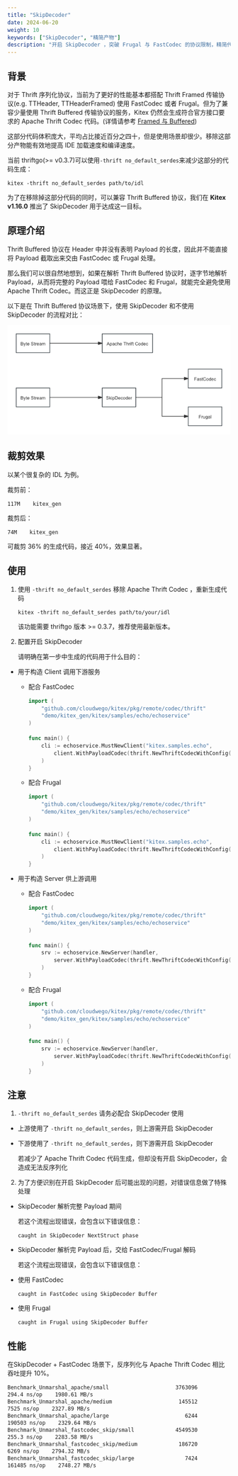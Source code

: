 ```yaml
---
title: "SkipDecoder"
date: 2024-06-20
weight: 10
keywords: ["SkipDecoder", "精简产物"]
description: "开启 SkipDecoder ，突破 Frugal 与 FastCodec 的协议限制，精简代码产物"
---
```


## 背景

对于 Thrift 序列化协议，当前为了更好的性能基本都搭配 Thrift Framed 传输协议(e.g. TTHeader, TTHeaderFramed) 使用 FastCodec 或者 Frugal。但为了兼容少量使用 Thrift Buffered 传输协议的服务，Kitex 仍然会生成符合官方接口要求的 Apache Thrift Codec 代码。(详情请参考 [Framed 与 Buffered](https://github.com/apache/thrift/blob/master/doc/specs/thrift-rpc.md#framed-vs-unframed-transport))

这部分代码体积庞大，平均占比接近百分之四十，但是使用场景却很少。移除这部分产物能有效地提高 IDE 加载速度和编译速度。

当前 thriftgo(>= v0.3.7)可以使用`-thrift no_default_serdes`来减少这部分的代码生成：

```shell
kitex -thrift no_default_serdes path/to/idl
```

为了在移除掉这部分代码的同时，可以兼容 Thrift Buffered 协议，我们在 **Kitex v1.16.0** 推出了 SkipDecoder 用于达成这一目标。

## 原理介绍

Thrift Buffered 协议在 Header 中并没有表明 Payload 的长度，因此并不能直接将 Payload 截取出来交由 FastCodec 或 Frugal 处理。

那么我们可以很自然地想到，如果在解析 Thrift Buffered 协议时，逐字节地解析 Payload，从而将完整的 Payload 喂给 FastCodec 和 Frugal，就能完全避免使用 Apache Thrift Codec。而这正是 SkipDecoder 的原理。

以下是在 Thrift Buffered 协议场景下，使用 SkipDecoder 和不使用 SkipDecoder 的流程对比：

![img](/img/docs/skip_decoder_process_comparison.png)

## 裁剪效果

以某个很复杂的 IDL 为例。

裁剪前：

```
117M    kitex_gen
```

裁剪后：

```
74M    kitex_gen
```

可裁剪 36% 的生成代码，接近 40%，效果显著。

## 使用

1.  使用 `-thrift no_default_serdes` 移除 Apache Thrift Codec ，重新生成代码

    ```shell
    kitex -thrift no_default_serdes path/to/your/idl
    ```

    该功能需要 thriftgo 版本 >= 0.3.7，推荐使用最新版本。

2.  配置开启 SkipDecoder

    请明确在第一步中生成的代码用于什么目的：

- 用于构造 Client 调用下游服务

  - 配合 FastCodec

    ```go
    import (
        "github.com/cloudwego/kitex/pkg/remote/codec/thrift"
        "demo/kitex_gen/kitex/samples/echo/echoservice"
    )

    func main() {
        cli := echoservice.MustNewClient("kitex.samples.echo",
            client.WithPayloadCodec(thrift.NewThriftCodecWithConfig(thrift.FastRead|thrift.FastWrite|thrift.EnableSkipDecoder)),
        )
    }
    ```

  - 配合 Frugal

    ```go
    import (
        "github.com/cloudwego/kitex/pkg/remote/codec/thrift"
        "demo/kitex_gen/kitex/samples/echo/echoservice"
    )

    func main() {
        cli := echoservice.MustNewClient("kitex.samples.echo",
            client.WithPayloadCodec(thrift.NewThriftCodecWithConfig(thrift.FrugalRead|thrift.FrugalWrite|thrift.EnableSkipDecoder)),
        )
    }
    ```

- 用于构造 Server 供上游调用

  - 配合 FastCodec

    ```go
    import (
        "github.com/cloudwego/kitex/pkg/remote/codec/thrift"
        "demo/kitex_gen/kitex/samples/echo/echoservice"
    )

    func main() {
        srv := echoservice.NewServer(handler,
            server.WithPayloadCodec(thrift.NewThriftCodecWithConfig(thrift.FastWrite|thrift.FastRead|thrift.EnableSkipDecoder)),
        )
    }
    ```

  - 配合 Frugal

    ```go
    import (
        "github.com/cloudwego/kitex/pkg/remote/codec/thrift"
        "demo/kitex_gen/kitex/samples/echo/echoservice"
    )

    func main() {
        srv := echoservice.NewServer(handler,
            server.WithPayloadCodec(thrift.NewThriftCodecWithConfig(thrift.FrugalWrite|thrift.FrugalRead|thrift.EnableSkipDecoder)),
        )
    }
    ```

## 注意

1.  `-thrift no_default_serdes` 请务必配合 SkipDecoder 使用

- 上游使用了 `-thrift no_default_serdes`，则上游需开启 SkipDecoder

- 下游使用了 `-thrift no_default_serdes`，则下游需开启 SkipDecoder

  若减少了 Apache Thrift Codec 代码生成，但却没有开启 SkipDecoder，会造成无法反序列化

2.  为了方便识别在开启 SkipDecoder 后可能出现的问题，对错误信息做了特殊处理

- SkipDecoder 解析完整 Payload 期间

  若这个流程出现错误，会包含以下错误信息：

  ```
  caught in SkipDecoder NextStruct phase
  ```

- SkipDecoder 解析完 Payload 后，交给 FastCodec/Frugal 解码

  若这个流程出现错误，会包含以下错误信息：

- 使用 FastCodec

  ```
  caught in FastCodec using SkipDecoder Buffer
  ```

- 使用 Frugal

  ```
  caught in Frugal using SkipDecoder Buffer
  ```

## 性能

在SkipDecoder + FastCodec 场景下，反序列化与 Apache Thrift Codec 相比吞吐提升 10%。

```
Benchmark_Unmarshal_apache/small                     3763096         294.4 ns/op    1980.61 MB/s
Benchmark_Unmarshal_apache/medium                     145512          7525 ns/op    2327.89 MB/s
Benchmark_Unmarshal_apache/large                        6244        190503 ns/op    2329.64 MB/s
Benchmark_Unmarshal_fastcodec_skip/small             4549530         255.3 ns/op    2283.58 MB/s
Benchmark_Unmarshal_fastcodec_skip/medium             186720          6269 ns/op    2794.32 MB/s
Benchmark_Unmarshal_fastcodec_skip/large                7424        161485 ns/op    2748.27 MB/s
```
